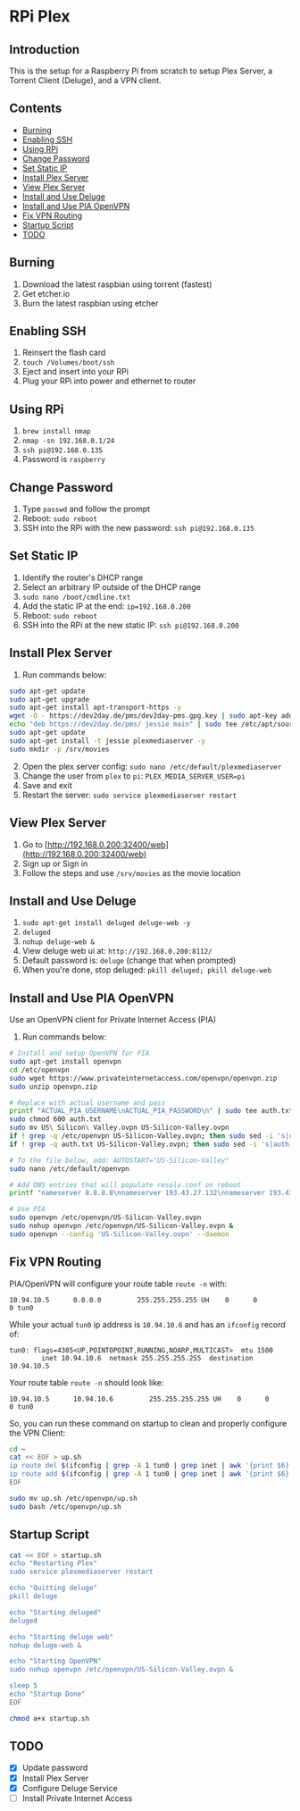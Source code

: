 # RPi Plex

## Introduction

This is the setup for a Raspberry Pi from scratch to setup Plex Server, a Torrent Client (Deluge), and a VPN client.

## Contents

- [Burning](#burning)
- [Enabling SSH](#enabling-ssh)
- [Using RPi](#using-rpi)
- [Change Password](#change-password)
- [Set Static IP](#set-static-ip)
- [Install Plex Server](#install-plex-server)
- [View Plex Server](#view-plex-server)
- [Install and Use Deluge](#install-and-use-deluge)
- [Install and Use PIA OpenVPN](#install-and-use-pia-openvpn)
- [Fix VPN Routing](#fix-vpn-routing)
- [Startup Script](#startup-script)
- [TODO](#todo)

## Burning

1. Download the latest raspbian using torrent (fastest)
2. Get etcher.io
3. Burn the latest raspbian using etcher

## Enabling SSH

1. Reinsert the flash card
2. `touch /Volumes/boot/ssh`
3. Eject and insert into your RPi
4. Plug your RPi into power and ethernet to router

## Using RPi

1. `brew install nmap`
2. `nmap -sn 192.168.0.1/24`
3. `ssh pi@192.168.0.135`
4. Password is `raspberry`

## Change Password

1. Type `passwd` and follow the prompt
2. Reboot: `sudo reboot`
3. SSH into the RPi with the new password: `ssh pi@192.168.0.135`

## Set Static IP

1. Identify the router's DHCP range
2. Select an arbitrary IP outside of the DHCP range
3. `sudo nano /boot/cmdline.txt`
4. Add the static IP at the end: `ip=192.168.0.200`
5. Reboot: `sudo reboot`
6. SSH into the RPi at the new static IP: `ssh pi@192.168.0.200`

## Install Plex Server

1. Run commands below:

```bash
sudo apt-get update
sudo apt-get upgrade
sudo apt-get install apt-transport-https -y
wget -O - https://dev2day.de/pms/dev2day-pms.gpg.key | sudo apt-key add -
echo "deb https://dev2day.de/pms/ jessie main" | sudo tee /etc/apt/sources.list.d/pms.list
sudo apt-get update
sudo apt-get install -t jessie plexmediaserver -y
sudo mkdir -p /srv/movies
```

2. Open the plex server config: `sudo nano /etc/default/plexmediaserver`
3. Change the user from `plex` to `pi`: `PLEX_MEDIA_SERVER_USER=pi`
4. Save and exit
5. Restart the server: `sudo service plexmediaserver restart`

## View Plex Server

1. Go to [http://192.168.0.200:32400/web](http://192.168.0.200:32400/web)
2. Sign up or Sign in
3. Follow the steps and use `/srv/movies` as the movie location

## Install and Use Deluge

1. `sudo apt-get install deluged deluge-web -y`
2. `deluged`
3. `nohup deluge-web &`
4. View deluge web ui at: `http://192.168.0.200:8112/`
5. Default password is: `deluge` (change that when prompted)
6. When you're done, stop deluged: `pkill deluged; pkill deluge-web`

## Install and Use PIA OpenVPN

Use an OpenVPN client for Private Internet Access (PIA) 

1. Run commands below:

```bash
# Install and setup OpenVPN for PIA
sudo apt-get install openvpn
cd /etc/openvpn
sudo wget https://www.privateinternetaccess.com/openvpn/openvpn.zip
sudo unzip openvpn.zip

# Replace with actual username and pass
printf "ACTUAL_PIA_USERNAME\nACTUAL_PIA_PASSWORD\n" | sudo tee auth.txt
sudo chmod 600 auth.txt
sudo mv US\ Silicon\ Valley.ovpn US-Silicon-Valley.ovpn
if ! grep -q /etc/openvpn US-Silicon-Valley.ovpn; then sudo sed -i 's|crl-verify crl.rsa.2048.pem|crl-verify /etc/openvpn/crl.rsa.2048.pem|g' US-Silicon-Valley.ovpn && sudo sed -i 's|ca ca.rsa.2048.crt|ca /etc/openvpn/ca.rsa.2048.crt|g' US-Silicon-Valley.ovpn; fi
if ! grep -q auth.txt US-Silicon-Valley.ovpn; then sudo sed -i 's|auth-user-pass|auth-user-pass /etc/openvpn/auth.txt|g' US-Silicon-Valley.ovpn; fi

# To the file below, add: AUTOSTART="US-Silicon-Valley"
sudo nano /etc/default/openvpn

# Add DNS entries that will populate resolv.conf on reboot
printf "nameserver 8.8.8.8\nnameserver 193.43.27.132\nnameserver 193.43.27.133\n" | sudo tee /etc/resolv.conf.head

# Use PIA
sudo openvpn /etc/openvpn/US-Silicon-Valley.ovpn 
sudo nohup openvpn /etc/openvpn/US-Silicon-Valley.ovpn &
sudo openvpn --config 'US-Silicon-Valley.ovpn' --daemon
```

## Fix VPN Routing

PIA/OpenVPN will configure your route table `route -n` with:

```
10.94.10.5      0.0.0.0         255.255.255.255 UH    0      0        0 tun0
```

While your actual `tun0` ip address is `10.94.10.6` and has an `ifconfig` record of:

```
tun0: flags=4305<UP,POINTOPOINT,RUNNING,NOARP,MULTICAST>  mtu 1500
        inet 10.94.10.6  netmask 255.255.255.255  destination 10.94.10.5
```

Your route table `route -n` should look like:

```
10.94.10.5      10.94.10.6         255.255.255.255 UH    0      0        0 tun0
```

So, you can run these command on startup to clean and properly configure the VPN Client:

```bash
cd ~
cat << EOF > up.sh
ip route del $(ifconfig | grep -A 1 tun0 | grep inet | awk '{print $6}') via default
ip route add $(ifconfig | grep -A 1 tun0 | grep inet | awk '{print $6}') via $(ifconfig | grep -A 1 tun0 | grep inet | awk '{print $2}')
EOF

sudo mv up.sh /etc/openvpn/up.sh
sudo bash /etc/openvpn/up.sh
```

## Startup Script

```bash
cat << EOF > startup.sh 
echo "Restarting Plex"
sudo service plexmediaserver restart

echo "Quitting deluge"
pkill deluge

echo "Starting deluged"
deluged

echo "Starting deluge web"
nohup deluge-web &

echo "Starting OpenVPN"
sudo nohup openvpn /etc/openvpn/US-Silicon-Valley.ovpn &

sleep 5
echo "Startup Done"
EOF

chmod a+x startup.sh
```

## TODO

- [x] Update password
- [x] Install Plex Server
- [x] Configure Deluge Service
- [ ] Install Private Internet Access
